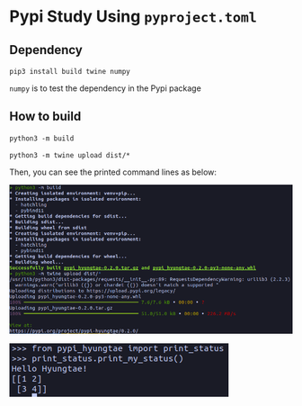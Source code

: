 # Pypi Study Using `pyproject.toml`


## Dependency

```angular2html
pip3 install build twine numpy
```

`numpy` is to test the dependency in the Pypi package


## How to build

```
python3 -m build
```

```
python3 -m twine upload dist/*
```

Then, you can see the printed command lines as below:

![](/materials/1129_pypi_commandline.png)


![](/materials/pypi_result.png)

